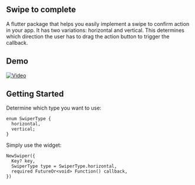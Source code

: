 ## Swipe to complete

A flutter package that helps you easily implement a swipe to confirm action in your app. It has two variations: horizontal and vertical. This determines which direction the user has to drag the action button to trigger the callback.

## Demo

[![Video](https://img.youtube.com/vi/x3aRAE2X2mc/maxresdefault.jpg)](https://www.youtube.com/watch?v=x3aRAE2X2mc)

## Getting Started

Determine which type you want to use:

```
enum SwiperType {
  horizontal,
  vertical;
}
```
Simply use the widget:

```
NewSwiper({
  Key? key,
  SwiperType type = SwiperType.horizontal,
  required FutureOr<void> Function() callback,
})
```
